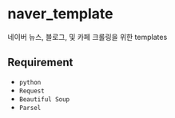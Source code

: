 # naver_template

네이버 뉴스, 블로그, 및 카페 크롤링을 위한 templates

## Requirement
* `python` 
* `Request`
* `Beautiful Soup`
* `Parsel` 





